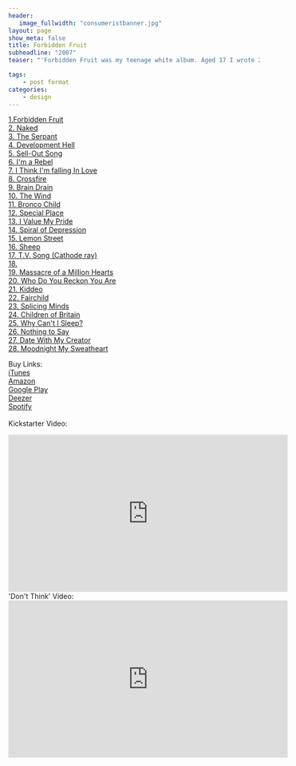 ```yaml
---
header:
   image_fullwidth: "consumeristbanner.jpg"
layout: page
show_meta: false
title: Forbidden Fruit
subheadline: "2007"
teaser: "'Forbidden Fruit was my teenage white album. Aged 17 I wrote 28 songs, some of them... erm... weird and wonderful. There's also 'Fruit Bones' which is meant to be the highlights, but misses out some stuff that in retrospect was great. 'Date With My Creator' is a particular fave of mine, which I made a video to years later. 'The Serpant' is really special too, feels like the Smiths. 'Brain Drain' was my attempt at Motown. I was still a child, and in some of these it does show, but I hope you can find the beauty in them Xxx'"

tags:
    - post format
categories:
    - design 
---
```

<!--more-->
 <a href="">1.Forbidden Fruit</a><br>
  <a href="">2. Naked</a><br>
  <a href="">3. The Serpant</a><br>
  <a href="">4. Development Hell</a><br>
  <a href="">5. Sell-Out Song</a><br>
  <a href="">6. I'm a Rebel</a><br>
  <a href="">7. I Think I'm falling In Love</a><br>
  <a href="">8. Crossfire</a><br>
  <a href="">9. Brain Drain</a><br>
  <a href="">10. The Wind</a><br>
  <a href="">11. Bronco Child</a><br>
  <a href="">12. Special Place</a><br>
  <a href="">13. I Value My Pride</a><br>
  <a href="">14. Spiral of Depression</a><br>
  <a href="">15. Lemon Street</a><br>
  <a href="">16. Sheep</a><br>
  <a href="">17. T.V. Song (Cathode ray)</a><br>
  <a href="">18. </a><br>
  <a href="">19. Massacre of a Million Hearts</a><br>
  <a href="">20. Who Do You Reckon You Are</a><br>
  <a href="">21. Kiddeo</a><br>
  <a href="">22. Fairchild</a><br>
  <a href="">23. Splicing Minds</a><br>
  <a href="">24. Children of Britain</a><br>
  <a href="">25. Why Can't I Sleep?</a><br>
  <a href="">26. Nothing to Say</a><br>
  <a href="">27. Date With My Creator</a><br>
  <a href="">28. Moodnight My Sweatheart</a><br>
  


Buy Links:<br>
  <a href="https://itunes.apple.com/us/album/the-consumerist-pt-1-ep/id1271421915">iTunes</a><br>
   <a href="https://www.amazon.co.uk/Consumerist-Pt-1-Sam-Harrison/dp/B074SW4XFG/">Amazon</a><br>
    <a href="https://play.google.com/store/music/album?id=Bijknuyth53lgutmv5kxizli25m&tid=song-Tklxgwm4deb2os36pghckvj547u">Google Play</a><br>
     <a href="http://www.deezer.com/us/album/46281582">Deezer</a><br>
     <a href="https://open.spotify.com/album/3qBha98n0OMwP4xAwMkm3s">Spotify</a><br>
<br>
 Kickstarter Video:<br>
  <iframe width="560" height="315" src="https://www.youtube.com/embed/nUOizyHPPg4" frameborder="0" allowfullscreen></iframe>
<br>
 'Don't Think' Video:<br>
<iframe width="560" height="315" src="https://www.youtube.com/embed/WWcIWTS2Wmo" frameborder="0" allowfullscreen></iframe>
